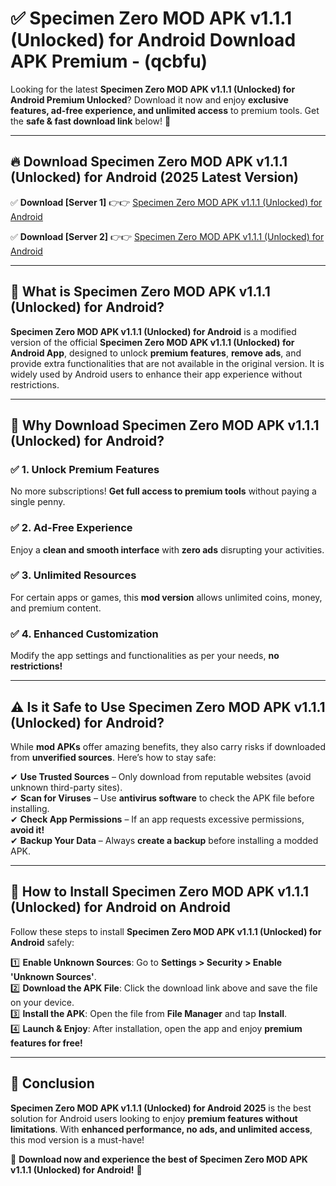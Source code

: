 
# ✅ Specimen Zero MOD APK v1.1.1 (Unlocked) for Android Download APK Premium -  (qcbfu) 

Looking for the latest **Specimen Zero MOD APK v1.1.1 (Unlocked) for Android Premium Unlocked**? Download it now and enjoy **exclusive features, ad-free experience, and unlimited access** to premium tools. Get the **safe & fast download link** below! 🚀

---

## 🔥 Download Specimen Zero MOD APK v1.1.1 (Unlocked) for Android (2025 Latest Version)

✅ **Download [Server 1]** 👉👉 [Specimen Zero MOD APK v1.1.1 (Unlocked) for Android ](https://apkcomod.com?title=Specimen_Zero_MOD_APK_v1.1.1_(Unlocked)_for_Android)  

✅ **Download [Server 2]** 👉👉 [Specimen Zero MOD APK v1.1.1 (Unlocked) for Android ](https://apkcomod.com?title=Specimen_Zero_MOD_APK_v1.1.1_(Unlocked)_for_Android)  


---

## 📌 What is Specimen Zero MOD APK v1.1.1 (Unlocked) for Android?

**Specimen Zero MOD APK v1.1.1 (Unlocked) for Android** is a modified version of the official **Specimen Zero MOD APK v1.1.1 (Unlocked) for Android App**, designed to unlock **premium features**, **remove ads**, and provide extra functionalities that are not available in the original version. It is widely used by Android users to enhance their app experience without restrictions.

---

## 🌟 Why Download Specimen Zero MOD APK v1.1.1 (Unlocked) for Android?

### ✅ 1. Unlock Premium Features
No more subscriptions! **Get full access to premium tools** without paying a single penny.

### ✅ 2. Ad-Free Experience
Enjoy a **clean and smooth interface** with **zero ads** disrupting your activities.

### ✅ 3. Unlimited Resources
For certain apps or games, this **mod version** allows unlimited coins, money, and premium content.

### ✅ 4. Enhanced Customization
Modify the app settings and functionalities as per your needs, **no restrictions!**

---

## ⚠️ Is it Safe to Use Specimen Zero MOD APK v1.1.1 (Unlocked) for Android?

While **mod APKs** offer amazing benefits, they also carry risks if downloaded from **unverified sources**. Here’s how to stay safe:

✔ **Use Trusted Sources** – Only download from reputable websites (avoid unknown third-party sites).  
✔ **Scan for Viruses** – Use **antivirus software** to check the APK file before installing.  
✔ **Check App Permissions** – If an app requests excessive permissions, **avoid it!**  
✔ **Backup Your Data** – Always **create a backup** before installing a modded APK.

---

## 📲 How to Install Specimen Zero MOD APK v1.1.1 (Unlocked) for Android on Android

Follow these steps to install **Specimen Zero MOD APK v1.1.1 (Unlocked) for Android** safely:

1️⃣ **Enable Unknown Sources**: Go to **Settings > Security > Enable 'Unknown Sources'**.  
2️⃣ **Download the APK File**: Click the download link above and save the file on your device.  
3️⃣ **Install the APK**: Open the file from **File Manager** and tap **Install**.  
4️⃣ **Launch & Enjoy**: After installation, open the app and enjoy **premium features for free!**

---

## 🚀 Conclusion

**Specimen Zero MOD APK v1.1.1 (Unlocked) for Android 2025** is the best solution for Android users looking to enjoy **premium features without limitations**. With **enhanced performance, no ads, and unlimited access**, this mod version is a must-have!

🔻 **Download now and experience the best of Specimen Zero MOD APK v1.1.1 (Unlocked) for Android!** 🔻

